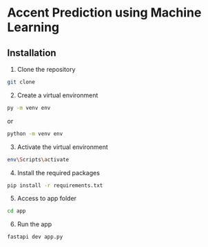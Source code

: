 # **Accent Prediction using Machine Learning**

## **Installation**

1. Clone the repository
```bash
git clone
```

2. Create a virtual environment
```bash
py -m venv env
```
or
```bash
python -m venv env
```

3. Activate the virtual environment
```bash
env\Scripts\activate
```

4. Install the required packages
```bash
pip install -r requirements.txt
```

5. Access to app folder
```bash
cd app
```

6. Run the app
```bash
fastapi dev app.py
```